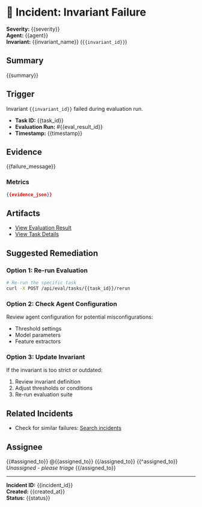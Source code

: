 # 🚨 Incident: Invariant Failure

**Severity:** {{severity}}  
**Agent:** {{agent}}  
**Invariant:** {{invariant_name}} (`{{invariant_id}}`)

## Summary
{{summary}}

## Trigger
Invariant `{{invariant_id}}` failed during evaluation run.

- **Task ID:** {{task_id}}
- **Evaluation Run:** #{{eval_result_id}}
- **Timestamp:** {{timestamp}}

## Evidence
{{failure_message}}

### Metrics
```json
{{evidence_json}}
```

## Artifacts
- [View Evaluation Result](/api/eval/results/{{eval_result_id}})
- [View Task Details](/api/eval/tasks/{{task_id}})

## Suggested Remediation

### Option 1: Re-run Evaluation
```bash
# Re-run the specific task
curl -X POST /api/eval/tasks/{{task_id}}/rerun
```

### Option 2: Check Agent Configuration
Review agent configuration for potential misconfigurations:
- Threshold settings
- Model parameters
- Feature extractors

### Option 3: Update Invariant
If the invariant is too strict or outdated:
1. Review invariant definition
2. Adjust thresholds or conditions
3. Re-run evaluation suite

## Related Incidents
- Check for similar failures: [Search incidents](/incidents?key={{invariant_id}})

## Assignee
{{#assigned_to}}
@{{assigned_to}}
{{/assigned_to}}
{{^assigned_to}}
_Unassigned - please triage_
{{/assigned_to}}

---
**Incident ID:** {{incident_id}}  
**Created:** {{created_at}}  
**Status:** {{status}}
